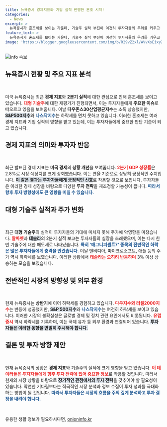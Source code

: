 ```yaml
---
title: 뉴욕증시 경제지표와 기업 실적 반영한 혼조 시작!
categories:
  - News
excerpt: >
  뉴욕증시가 혼조세를 보이는 가운데, 기술주 실적 부진이 여전히 투자자들의 우려를 키우고 있습니다. GDP 성장률은 예상치를 웃돌았으나, 대형주들의 하락세가 눈에 띕니다. 클릭하면 더 자세한 내용을 확인하세요!
feature_text: >
  뉴욕증시가 혼조세를 보이는 가운데, 기술주 실적 부진이 여전히 투자자들의 우려를 키우고 있습니다. GDP 성장률은 예상치를 웃돌았으나, 대형주들의 하락세가 눈에 띕니다. 클릭하면 더 자세한 내용을 확인하세요!
image: 'https://blogger.googleusercontent.com/img/b/R29vZ2xl/AVvXsEixyZcFfHzMRdzZMjFBmAUKJYCLCGyLL1o632UiGVXcaFdKo_bkvkuCioo0uUKlGfBVcT3P84aROyZIXSBEx3Aw5nCQ3pTgDom1WDC4m8eifvWiAmWEEVb4x6G_l8C0QH225ldMjyaFvpxGEBGNO37VmDTDMHGhJPq73UglMfDca1-0aw/s1600/blogspot.png'
---
```


<p><img src="https://blogger.googleusercontent.com/img/b/R29vZ2xl/AVvXsEixyZcFfHzMRdzZMjFBmAUKJYCLCGyLL1o632UiGVXcaFdKo_bkvkuCioo0uUKlGfBVcT3P84aROyZIXSBEx3Aw5nCQ3pTgDom1WDC4m8eifvWiAmWEEVb4x6G_l8C0QH225ldMjyaFvpxGEBGNO37VmDTDMHGhJPq73UglMfDca1-0aw/s1600/blogspot.png" alt="info 속보" /></p>

<h2 data-ke-size="size26">뉴욕증시 현황 및 주요 지표 분석</h2>

<p data-ke-size="size16">&nbsp;</p>

<p>미국 뉴욕증시는 최근 <strong>경제 지표</strong>와 <strong>2분기 실적</strong>에 대한 관심으로 인해 혼조세를 보이고 있습니다. <b><span style="color: #ee2323;">대형 기술주</span></b>에 대한 재평가가 진행되면서, 이는 투자자들에게 <strong>주요한 이슈</strong>로 떠오르고 있음을 보여줍니다. 이날 <strong>다우존스30산업평균지수</strong>는 소폭 상승했지만, <b><span style="background-color: #21538527;">S&amp;P500지수</span></b>와 <b><span style="color: #1a5490;">나스닥지수</span></b>는 하락세를 면치 못하고 있습니다. 이러한 혼조세는 여러 경제 지표와 기업 실적의 영향을 받고 있는데, 이는 투자자들에게 중요한 판단 기준이 되고 있습니다.</p>

<h2 data-ke-size="size26">경제 지표의 의미와 투자자 반응</h2>

<p data-ke-size="size16">&nbsp;</p>

<p>최근 발표된 경제 지표는 <strong>미국 경제</strong>의 <strong>상황 개선</strong>을 보여줍니다. <b><span style="color: #ee2323;">2분기 GDP 성장률</span></b>은 2.8%로 시장 예상치를 크게 상회했습니다. 이는 연율 기준으로 상당히 긍정적인 수치입니다. <b><span style="background-color: #21538527;">이 같은 결과는 투자자들에게 긍정적인 신호</span></b>로 작용할 것으로 보입니다. 투자자들은 이러한 경제 성장을 바탕으로 다양한 <strong>투자 전략</strong>을 재조정할 가능성이 큽니다. <b><span style="color: #1a5490;">따라서 향후 투자 방향성에도 큰 영향을 미칠 수 있습니다.</span></b></p>

<h2 data-ke-size="size26">대형 기술주 실적과 주가 변화</h2>

<p data-ke-size="size16">&nbsp;</p>

<p>최근 <strong>대형 기술주</strong>의 실적이 투자자들의 기대에 미치지 못해 주가에 악영향을 미쳤습니다. <b><span style="color: #ee2323;">알파벳</span></b>과 <b><span style="background-color: #21538527;">테슬라</span></b>의 2분기 실적 보고는 투자자들의 실망을 초래했으며, 이는 다시 한 번 기술주에 대한 매도세로 나타났습니다. <b><span style="color: #1a5490;">특히 '매그니피센트7' 종목의 전반적인 하락은 많은 투자자들에게 충격을 안겼습니다.</span></b> 이날 엔비디아, 마이크로소프트, 애플 등의 주가 역시 하락세를 보였습니다. 이러한 상황에서 <b><span style="color: #ee2323;">테슬라는 오히려 반등하며</span></b> 3% 이상 상승하는 모습을 보였습니다.</p>

<h2 data-ke-size="size26">전반적인 시장의 방향성 및 외부 환경</h2>

<p data-ke-size="size16">&nbsp;</p>

<p>현재 뉴욕증시는 <strong>상반기</strong>에 이어 하락세를 경험하고 있습니다. <b><span style="color: #ee2323;">다우지수와 러셀2000지수</span></b>는 반등에 성공했지만, <b><span style="background-color: #21538527;">S&amp;P 500지수</span></b>와 <b><span style="color: #1a5490;">나스닥지수</span></b>는 여전히 하락세를 보이고 있습니다. 이러한 시장의 불확실성은 글로벌 경제 및 정치 관련 요인에서도 비롯됩니다. <b><span style="color: #ee2323;">유럽증시</span></b> 역시 하락세를 기록하며, 이는 국제 유가 등 외부 환경과 연결되어 있습니다. <b><span style="background-color: #21538527;">투자자들은 이러한 동향을 면밀히 주시해야 합니다.</span></b></p>

<h2 data-ke-size="size26">결론 및 투자 방향 제안</h2>

<p data-ke-size="size16">&nbsp;</p>

<p>현재 뉴욕증시의 상황은 <strong>경제 지표</strong>와 기술주의 실적에 크게 영향을 받고 있습니다. <b><span style="color: #ee2323;">이 데이터들은 투자자들에게 향후 투자 전략에 있어 중요한 정보</span></b>로 작용할 것입니다. 따라서 현재의 시장 상황을 바탕으로 <b><span style="background-color: #21538527;">장기적인 관점에서의 투자 전략</span></b>을 갖추어야 할 필요성이 있습니다. 막연한 기다림보다는 적극적인 시장 분석과 정보 수집이 투자 성과를 극대화하는 방법이 될 것입니다. <b><span style="color: #1a5490;">따라서 투자자들은 시장의 흐름을 주의 깊게 분석하고 투자 결정을 내려야 합니다.</span></b> </p>

<p data-ke-size="size16">&nbsp;</p>
유용한 생활 정보가 필요하시다면, <a href="https://onioninfo.kr" rel="dofollow">onioninfo.kr</a>


